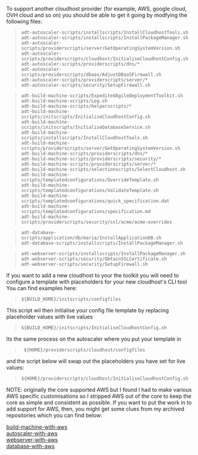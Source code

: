 To support another cloudhost provider (for example, AWS, google cloud, OVH cloud and so on) you should be able to get it going by modfying the following files:


>     adt-autoscaler-scripts/installscripts/InstallCloudhostTools.sh
>     adt-autoscaler-scripts/installscripts/InstallPackageManager.sh
>     adt-autoscaler-scripts/providerscripts/server/GetOperatingSystemVersion.sh
>     adt-autoscaler-scripts/providerscripts/cloudhost/InitialiseCloudhostConfig.sh
>     adt-autoscaler-scripts/providerscripts/dns/*
>     adt-autoscaler-scripts/providerscripts/dbaas/AdjustDBaaSFirewall.sh
>     adt-autoscaler-scripts/providerscripts/server/*
>     adt-autoscaler-scripts/security/SetupFirewall.sh

>     adt-build-machine-scripts/ExpeditedAgileDeploymentToolkit.sh
>     adt-build-machine-scripts/Log.sh
>     adt-build-machine-scripts/helperscripts/*
>     adt-build-machine-scripts/initscripts/InitialiseCloudhostConfig.sh
>     adt-build-machine-scripts/initscripts/InitialiseDatabaseService.sh
>     adt-build-machine-scripts/installscripts/InstallCloudhostTools.sh
>     adt-build-machine-scripts/providerscripts/server/GetOperatingSystemVersion.sh
>     adt-build-machine-scripts/providerscripts/dns/*
>     adt-build-machine-scripts/providerscripts/security/*
>     adt-build-machine-scripts/providerscripts/server/*
>     adt-build-machine-scripts/selectionscripts/SelectCloudhost.sh
>     adt-build-machine-scripts/templatedconfigurations/OverrideTemplate.sh
>     adt-build-machine-scripts/templatedconfigurations/ValidateTemplate.sh
>     adt-build-machine-scripts/templatedconfigurations/quick_specification.dat
>     adt-build-machine-scripts/templatedconfigurations/specification.md
>     adt-build-machine-scripts/providerscripts/security/ssl/acme/acme-overrides

>     adt-database-scripts/application/db/maria/InstallApplicationDB.sh
>     adt-database-scripts/installscripts/InstallPackageManager.sh

>     adt-webserver-scripts/installscripts/InstallPackageManager.sh
>     adt-webserver-scripts/security/ObtainSSLCertificate.sh
>     adt-webserver-scripts/security/SetupFirewall.sh


If you want to add a new cloudhost to your the toolkit you will need to configure a template with placeholders for your new cloudhost's CLI tool  
You can find examples here:  

>     ${BUILD_HOME}/initscripts/configfiles

This script wil then initialise your config file template by replacing placeholder values with live values

>     ${BUILD_HOME}/initscripts/InitialiseCloudhostConfig.sh


Its the same process on the autoscaler where you put your template in

>      ${HOME}/providerscripts/cloudhost/configfiles

and the script below will swap out the placeholders you have set for live values:

>     ${HOME}/providerscripts/cloudhost/InitialiseCloudhostConfig.sh

NOTE: originally the core supported AWS but I found I had to make various AWS specific customisations so I stripped AWS out of the core to keep the core as simple and consistent as possible. If you want to put the work in to add support for AWS, then, you might get some clues from my archived repositories which you can find below:  

[build-machine-with-aws](https://github.com/wintersys-projects/adt-build-machine-scripts-withaws)  
[autoscaler-with-aws](https://github.com/wintersys-projects/adt-autoscaler-scripts-withaws)  
[webserver-with-aws](https://github.com/wintersys-projects/adt-webserver-scripts-withaws)  
[database-with-aws](https://github.com/wintersys-projects/adt-database-scripts-withaws)  
